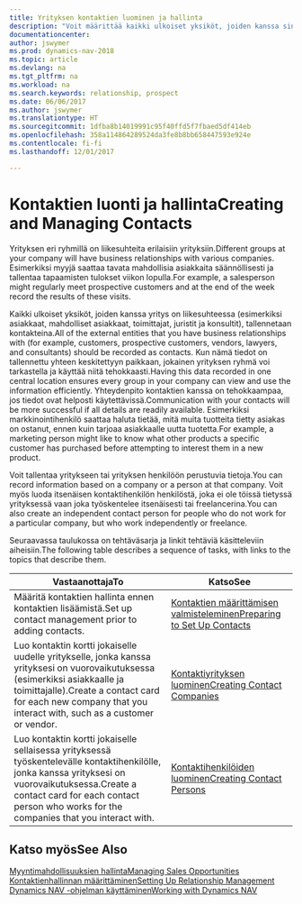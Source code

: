 ```yaml
---
title: Yrityksen kontaktien luominen ja hallinta
description: "Voit määrittää kaikki ulkoiset yksiköt, joiden kanssa sinulla on liikesuhde, kontakteiksi. Kyse voi olla esimerkiksi prospekteista, asiakkaista, toimittajista ja konsulteista."
documentationcenter: 
author: jswymer
ms.prod: dynamics-nav-2018
ms.topic: article
ms.devlang: na
ms.tgt_pltfrm: na
ms.workload: na
ms.search.keywords: relationship, prospect
ms.date: 06/06/2017
ms.author: jswymer
ms.translationtype: HT
ms.sourcegitcommit: 1dfba8b14019991c95f40ffd5f7fbaed5df414eb
ms.openlocfilehash: 358a114864289524da3fe8b8bb658447593e924e
ms.contentlocale: fi-fi
ms.lasthandoff: 12/01/2017

---
```

# <a name="creating-and-managing-contacts"></a><span data-ttu-id="d4622-103">Kontaktien luonti ja hallinta</span><span class="sxs-lookup"><span data-stu-id="d4622-103">Creating and Managing Contacts</span></span>
<span data-ttu-id="d4622-104">Yrityksen eri ryhmillä on liikesuhteita erilaisiin yrityksiin.</span><span class="sxs-lookup"><span data-stu-id="d4622-104">Different groups at your company will have business relationships with various companies.</span></span> <span data-ttu-id="d4622-105">Esimerkiksi myyjä saattaa tavata mahdollisia asiakkaita säännöllisesti ja tallentaa tapaamisten tulokset viikon lopulla.</span><span class="sxs-lookup"><span data-stu-id="d4622-105">For example, a salesperson might regularly meet prospective customers and at the end of the week record the results of these visits.</span></span>

<span data-ttu-id="d4622-106">Kaikki ulkoiset yksiköt, joiden kanssa yritys on liikesuhteessa (esimerkiksi asiakkaat, mahdolliset asiakkaat, toimittajat, juristit ja konsultit), tallennetaan kontakteina.</span><span class="sxs-lookup"><span data-stu-id="d4622-106">All of the external entities that you have business relationships with (for example, customers, prospective customers, vendors, lawyers, and consultants) should be recorded as contacts.</span></span> <span data-ttu-id="d4622-107">Kun nämä tiedot on tallennettu yhteen keskitettyyn paikkaan, jokainen yrityksen ryhmä voi tarkastella ja käyttää niitä tehokkaasti.</span><span class="sxs-lookup"><span data-stu-id="d4622-107">Having this data recorded in one central location ensures every group in your company can view and use the information efficiently.</span></span> <span data-ttu-id="d4622-108">Yhteydenpito kontaktien kanssa on tehokkaampaa, jos tiedot ovat helposti käytettävissä.</span><span class="sxs-lookup"><span data-stu-id="d4622-108">Communication with your contacts will be more successful if all details are readily available.</span></span> <span data-ttu-id="d4622-109">Esimerkiksi markkinointihenkilö saattaa haluta tietää, mitä muita tuotteita tietty asiakas on ostanut, ennen kuin tarjoaa asiakkaalle uutta tuotetta.</span><span class="sxs-lookup"><span data-stu-id="d4622-109">For example, a marketing person might like to know what other products a specific customer has purchased before attempting to interest them in a new product.</span></span>

<span data-ttu-id="d4622-110">Voit tallentaa yritykseen tai yrityksen henkilöön perustuvia tietoja.</span><span class="sxs-lookup"><span data-stu-id="d4622-110">You can record information based on a company or a person at that company.</span></span> <span data-ttu-id="d4622-111">Voit myös luoda itsenäisen kontaktihenkilön henkilöstä, joka ei ole töissä tietyssä yrityksessä vaan joka työskentelee itsenäisesti tai freelancerina.</span><span class="sxs-lookup"><span data-stu-id="d4622-111">You can also create an independent contact person for people who do not work for a particular company, but who work independently or freelance.</span></span>

<span data-ttu-id="d4622-112">Seuraavassa taulukossa on tehtäväsarja ja linkit tehtäviä käsitteleviin aiheisiin.</span><span class="sxs-lookup"><span data-stu-id="d4622-112">The following table describes a sequence of tasks, with links to the topics that describe them.</span></span> 

| <span data-ttu-id="d4622-113">Vastaanottaja</span><span class="sxs-lookup"><span data-stu-id="d4622-113">To</span></span> | <span data-ttu-id="d4622-114">Katso</span><span class="sxs-lookup"><span data-stu-id="d4622-114">See</span></span> |
| --- | --- |
| <span data-ttu-id="d4622-115">Määritä kontaktien hallinta ennen kontaktien lisäämistä.</span><span class="sxs-lookup"><span data-stu-id="d4622-115">Set up contact management prior to adding contacts.</span></span> |[<span data-ttu-id="d4622-116">Kontaktien määrittämisen valmisteleminen</span><span class="sxs-lookup"><span data-stu-id="d4622-116">Preparing to Set Up Contacts</span></span>](marketing-setup-contacts.md) |
| <span data-ttu-id="d4622-117">Luo kontaktin kortti jokaiselle uudelle yritykselle, jonka kanssa yrityksesi on vuorovaikutuksessa (esimerkiksi asiakkaalle ja toimittajalle).</span><span class="sxs-lookup"><span data-stu-id="d4622-117">Create a contact card for each new company that you interact with, such as a customer or vendor.</span></span> |[<span data-ttu-id="d4622-118">Kontaktiyrityksen luominen</span><span class="sxs-lookup"><span data-stu-id="d4622-118">Creating Contact Companies</span></span>](marketing-create-contact-companies.md) |
| <span data-ttu-id="d4622-119">Luo kontaktin kortti jokaiselle sellaisessa yrityksessä työskentelevälle kontaktihenkilölle, jonka kanssa yrityksesi on vuorovaikutuksessa.</span><span class="sxs-lookup"><span data-stu-id="d4622-119">Create a contact card for each contact person who works for the companies that you interact with.</span></span> |[<span data-ttu-id="d4622-120">Kontaktihenkilöiden luominen</span><span class="sxs-lookup"><span data-stu-id="d4622-120">Creating Contact Persons</span></span>](marketing-create-contact-persons.md) |

## <a name="see-also"></a><span data-ttu-id="d4622-121">Katso myös</span><span class="sxs-lookup"><span data-stu-id="d4622-121">See Also</span></span>
[<span data-ttu-id="d4622-122">Myyntimahdollisuuksien hallinta</span><span class="sxs-lookup"><span data-stu-id="d4622-122">Managing Sales Opportunities</span></span>](marketing-manage-sales-opportunities.md)  
[<span data-ttu-id="d4622-123">Kontaktienhallinnan määrittäminen</span><span class="sxs-lookup"><span data-stu-id="d4622-123">Setting Up Relationship Management</span></span>](marketing-setup-marketing.md)  
[<span data-ttu-id="d4622-124">Dynamics NAV -ohjelman käyttäminen</span><span class="sxs-lookup"><span data-stu-id="d4622-124">Working with Dynamics NAV</span></span>](ui-work-product.md)  


